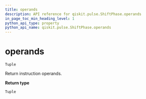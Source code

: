 ```yaml
---
title: operands
description: API reference for qiskit.pulse.ShiftPhase.operands
in_page_toc_min_heading_level: 1
python_api_type: property
python_api_name: qiskit.pulse.ShiftPhase.operands
---
```


# operands

<span id="qiskit.pulse.ShiftPhase.operands" />

`Tuple`

Return instruction operands.

**Return type**

`Tuple`

